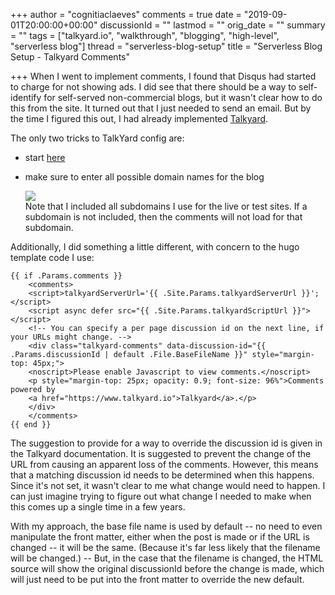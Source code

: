 +++
author = "cognitiaclaeves"
comments = true
date = "2019-09-01T20:00:00+00:00"
discussionId = ""
lastmod = ""
orig_date = ""
summary = ""
tags = ["talkyard.io", "walkthrough", "blogging", "high-level", "serverless blog"]
thread = "serverless-blog-setup"
title = "Serverless Blog Setup - Talkyard Comments"

+++
When I went to implement comments, I found that Disqus had started to charge for not showing ads. I did see that there should be a way to self-identify for self-served non-commercial blogs, but it wasn't clear how to do this from the site. It turned out that I just needed to send an email. But by the time I figured this out, I had already implemented [Talkyard](https://www.talkyard.io/blog-comments "Talkyard Comments").

The only two tricks to TalkYard config are:

* start [here](https://www.talkyard.net/-/create-site/embedded-comments "Implement Talkyard from Here")
* make sure to enter all possible domain names for the blog

  ![](https://s3-us-east-2.amazonaws.com/sourceapprentice-blog-media/sa-blog-talkyard-setup-comments.png)  
  Note that I included all subdomains I use for the live or test sites. If a subdomain is not included, then the comments will not load for that subdomain.

Additionally, I did something a little different, with concern to the hugo template code I use:

    {{ if .Params.comments }}
    	<comments>
        <script>talkyardServerUrl='{{ .Site.Params.talkyardServerUrl }}';</script>
        <script async defer src="{{ .Site.Params.talkyardScriptUrl }}"></script>
        <!-- You can specify a per page discussion id on the next line, if your URLs might change. -->
        <div class="talkyard-comments" data-discussion-id="{{ .Params.discussionId | default .File.BaseFileName }}" style="margin-top: 45px;">
        <noscript>Please enable Javascript to view comments.</noscript>
        <p style="margin-top: 25px; opacity: 0.9; font-size: 96%">Comments powered by
        <a href="https://www.talkyard.io">Talkyard</a>.</p>
        </div>
    	</comments>
    {{ end }}

The suggestion to provide for a way to override the discussion id is given in the Talkyard documentation. It is suggested to prevent the change of the URL from causing an apparent loss of the comments. However, this means that a matching discussion id needs to be determined when this happens. Since it's not set, it wasn't clear to me what change would need to happen. I can just imagine trying to figure out what change I needed to make when this comes up a single time in a few years.

With my approach, the base file name is used by default -- no need to even manipulate the front matter, either when the post is made or if the URL is changed -- it will be the same. (Because it's far less likely that the filename will be changed.) -- But, in the case that the filename is changed, the HTML source will show the original discussionId before the change is made, which will just need to be put into the front matter to override the new default.